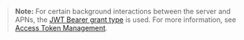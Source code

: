 > **Note:** For certain background interactions between the server and APNs, the [JWT Bearer grant type](https://www.rfc-editor.org/rfc/rfc7523#section-2.1) is used. For more information, see [Access Token Management](https://github.com/okta/okta-devices-swift#access-token-management).
